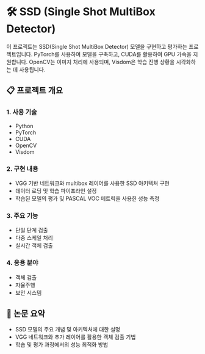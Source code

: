 # 🛠️ SSD (Single Shot MultiBox Detector)

이 프로젝트는 SSD(Single Shot MultiBox Detector) 모델을 구현하고 평가하는 프로젝트입니다. PyTorch를 사용하여 모델을 구축하고, CUDA를 활용하여 GPU 가속을 지원합니다. OpenCV는 이미지 처리에 사용되며, Visdom은 학습 진행 상황을 시각화하는 데 사용됩니다.

## 📋 프로젝트 개요

### 1. 사용 기술
- Python
- PyTorch
- CUDA
- OpenCV
- Visdom

### 2. 구현 내용
- VGG 기반 네트워크와 multibox 레이어를 사용한 SSD 아키텍처 구현
- 데이터 로딩 및 학습 파이프라인 설정
- 학습된 모델의 평가 및 PASCAL VOC 메트릭을 사용한 성능 측정

### 3. 주요 기능
- 단일 단계 검출
- 다중 스케일 처리
- 실시간 객체 검출

### 4. 응용 분야
- 객체 검출
- 자율주행
- 보안 시스템

## 📄 논문 요약
- SSD 모델의 주요 개념 및 아키텍처에 대한 설명
- VGG 네트워크와 추가 레이어를 활용한 객체 검출 기법
- 학습 및 평가 과정에서의 성능 최적화 방법 